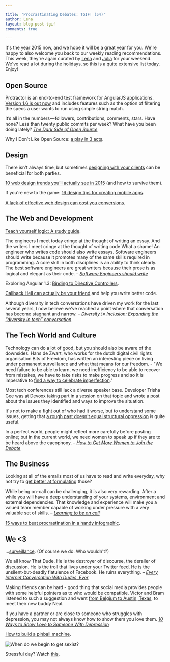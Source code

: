 ```yaml
---

title: 'Procrastinating Debates: TGIF! (54)'
author: Lena
layout: blog-post-tgif
comments: true

---
```



It's the year 2015 now, and we hope it will be a great year for you. We're happy to also welcome you back to our weekly reading recommendations. This week, they're again curated by [Lena](http://twitter.com/lrnrd) and [Julia](http://twitter.com/juschm) for your weekend. We've read a lot during the holidays, so this is a quite extensive list today. Enjoy!

## Open Source

Protractor is an end-to-end test framework for AngularJS applications. [Version 1.6 is out now](https://github.com/angular/protractor/blob/master/CHANGELOG.md) and includes features such as the option of filtering the specs a user
wants to run using simple string match.

>
It’s all in the numbers — followers, contributions, comments, stars. Have none? Less than twenty public commits per week? What have you been doing lately?
<cite>[The Dark Side of Open Source](https://medium.com/@fox/the-dark-side-of-open-source-ba5a66c8a4c3)</cite>

Why I Don’t Like Open Source: [a play in 3 acts](https://storify.com/trodrigues/why-i-don-t-like-open-source-a-play-in-3-acts).

## Design

There isn't always time, but sometimes [designing with your clients](http://www.smashingmagazine.com/2014/12/30/designing-with-your-clients) can be beneficial for both parties.

[10 web design trends you’ll actually see in 2015](http://www.webdesignerdepot.com/2015/01/10-web-design-trends-youll-actually-see-in-2015-and-how-to-survive-them/) (and how to survive them).

If you're new to the game: [16 design tips for creating mobile apps](http://www.creativebloq.com/app-design/16-killer-design-tips-creating-mobile-apps-11513821).

[A lack of effective web design can cost you conversions](http://inspiredm.com/lack-effective-web-design-equals-lack-conversions/).

## The Web and Development

[Teach yourself logic: A study guide](http://www.logicmatters.net/tyl/).

>
The engineers I meet today cringe at the thought of writing an essay.
And the writers I meet cringe at the thought of writing code.What a shame! An engineer who writes code should also write essays.
Software engineers should write because it promotes many of the same
skills required in programming. A core skill in both disciplines is an
ability to think clearly. The best software engineers are great writers
because their prose is as logical and elegant as their code. –
<cite>[Software Engineers should write](http://www.shubhro.com/2014/12/27/software-engineers-should-write/)</cite>

Exploring Angular 1.3: [Binding to Directive Controllers](http://blog.thoughtram.io/angularjs/2015/01/02/exploring-angular-1.3-bindToController.html).

[Callback Hell can actually be your friend](http://jondavidjohn.com/why-callback-hell-can-be-your-friend/#foot1) and help you write better code.

>
Although diversity in tech conversations have driven my work for the last several years, I now believe we've reached a point where that conversation has become stagnant and narrow. –
<cite>[Diversity != Inclusion: Expanding the “diversity in tech” conversation](https://medium.com/@mikellsolution/diversity-inclusion-expanding-the-diversity-in-tech-conversation-9d049fc98eed)</cite>

## The Tech World and Culture

Technology can do a lot of good, but you should also be aware of the
downsides. Hans de Zwart, who works for the dutch digital civil rights
organisation Bits of Freedom, has written an interesting piece on living
under permanent surveillance and what that means for our freedom. - "We need failure to be able to learn, we need inefficiency to be able to recover from mistakes, we have to take risks to make progress and so it is imperative to [find a way to celebrate imperfection](https://medium.com/@hansdezwart/ai-weiwei-is-living-in-our-future-474e5dd15e4f)."

Most tech conferences still lack a diverse speaker base. Developer
Trisha Gee was at Devoxx taking part in a session on that topic and
wrote a [post](http://java.dzone.com/articles/improving-speaker-diversity) about the issues they identified and ways to improve the
situation.

It's not to make a fight out of who had it worse, but to understand some issues,
getting that [a rough past doesn't equal structural oppression](http://www.newstatesman.com/laurie-penny/on-nerd-entitlement-rebel-alliance-empire) is quite useful.

>
In a perfect world, people might reflect more carefully before posting online; but in the current world, we need women to speak up if they are to be heard above the cacophony. –
<cite>[How to Get More Women to Join the Debate](http://kristof.blogs.nytimes.com/2015/01/06/how-to-get-more-women-to-join-the-debate/)</cite>

## The Business

Looking at all of the emails most of us have to read and write everyday,
why not try to [get better at formulating](http://mashable.com/2015/01/02/write-better-emails/) those?

>
While being on-call can be challenging, it is also very rewarding. After a while you will have a deep understanding of your systems, environment and external dependencies. That knowledge and experience will make you a valued team member capable of working under pressure with a very valuable set of skills. –
<cite>[Learning to be on call](https://medium.com/@thematthewgreen/on-call-dont-be-scared-4eef4ff2928f)</cite>

[15 ways to beat procrastination in a handy infographic](http://essay.expert/15-ways-to-beat-procrastination).

## We <3

...[surveillance](http://vimeo.com/116049132). (Of course we do. Who wouldn't?)

>
We all know That Dude. He is the destroyer of discourse, the derailer of discussion. He is the troll that lives under your Twitter feed. He is the unsilent-but-deadly flatulence of Facebook. He ruins everything. –
<cite>[Every Internet Conversation With Dudes, Ever](https://medium.com/the-archipelago/every-internet-conversation-with-dudes-ever-6e17bb4b906d)</cite>

Making friends can be hard - good thing that social media provides people with some helpful pointers as to who would be compatible. Victor and Bram listened to such a suggestion and went [from Belgium to Austin, Texas](http://vimeo.com/76253142), to meet their new buddy Neal.

>
If you have a partner or are close to someone who struggles with depression, you may not always know how to show them you love them.
<cite>[10 Ways to Show Love to Someone With Depression](http://www.thedarlingbakers.com/love-someone-with-depression/)</cite>

[How to build a pinball machine](https://howtobuildapinballmachine.wordpress.com/).

![When do we begin to get sexist?](https://pbs.twimg.com/media/B6zeYdbIEAE5Hq3.png)

Stressful day? Watch [this](https://www.youtube.com/watch?v=BZ1Ikx7q4NI).
